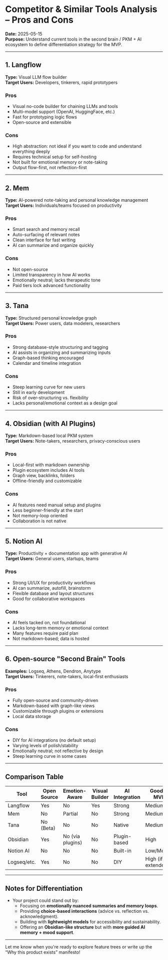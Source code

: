 # Competitor & Similar Tools Analysis – Pros and Cons

**Date:** 2025-05-15  
**Purpose:** Understand current tools in the second brain / PKM + AI ecosystem to define differentiation strategy for the MVP.

---

## 1. Langflow
**Type:** Visual LLM flow builder  
**Target Users:** Developers, tinkerers, rapid prototypers

### Pros
- Visual no-code builder for chaining LLMs and tools
- Multi-model support (OpenAI, HuggingFace, etc.)
- Fast for prototyping logic flows
- Open-source and extensible

### Cons
- High abstraction: not ideal if you want to code and understand everything deeply
- Requires technical setup for self-hosting
- Not built for emotional memory or note-taking
- Output flow-first, not reflection-first

---

## 2. Mem
**Type:** AI-powered note-taking and personal knowledge management  
**Target Users:** Individuals/teams focused on productivity

### Pros
- Smart search and memory recall
- Auto-surfacing of relevant notes
- Clean interface for fast writing
- AI can summarize and organize quickly

### Cons
- Not open-source
- Limited transparency in how AI works
- Emotionally neutral; lacks therapeutic tone
- Paid tiers lock advanced functionality

---

## 3. Tana
**Type:** Structured personal knowledge graph  
**Target Users:** Power users, data modelers, researchers

### Pros
- Strong database-style structuring and tagging
- AI assists in organizing and summarizing inputs
- Graph-based thinking encouraged
- Calendar and timeline integration

### Cons
- Steep learning curve for new users
- Still in early development
- Risk of over-structuring vs. flexibility
- Lacks personal/emotional context as a design goal

---

## 4. Obsidian (with AI Plugins)
**Type:** Markdown-based local PKM system  
**Target Users:** Note-takers, researchers, privacy-conscious users

### Pros
- Local-first with markdown ownership
- Plugin ecosystem includes AI tools
- Graph view, backlinks, folders
- Offline-friendly and customizable

### Cons
- AI features need manual setup and plugins
- Less beginner-friendly at the start
- Not memory-loop oriented
- Collaboration is not native

---

## 5. Notion AI
**Type:** Productivity + documentation app with generative AI  
**Target Users:** General users, startups, teams

### Pros
- Strong UI/UX for productivity workflows
- AI can summarize, autofill, brainstorm
- Flexible database and layout structures
- Good for collaborative workspaces

### Cons
- AI feels tacked on, not foundational
- Lacks long-term memory or emotional context
- Many features require paid plan
- Not markdown-based; data is hosted

---

## 6. Open-source "Second Brain" Tools
**Examples:** Logseq, Athens, Dendron, Anytype  
**Target Users:** Tinkerers, note-takers, local-first enthusiasts

### Pros
- Fully open-source and community-driven
- Markdown-based with graph-like views
- Customizable through plugins or extensions
- Local data storage

### Cons
- DIY for AI integrations (no default setup)
- Varying levels of polish/stability
- Emotionally neutral; not reflective by design
- Steep learning curve in some cases

---

## Comparison Table

| Tool        | Open Source | Emotion-Aware | Visual Builder | AI Integration | Good for MVP? |
|-------------|-------------|----------------|----------------|----------------|----------------|
| Langflow    | Yes         | No             | Yes            | Strong         | Medium         |
| Mem         | No          | Partial        | No             | Strong         | Medium         |
| Tana        | No (Beta)   | No             | No             | Native         | Medium         |
| Obsidian    | Yes         | No (via plugins) | No           | Plugin-based   | High           |
| Notion AI   | No          | No             | No             | Built-in       | Low/Medium     |
| Logseq/etc. | Yes         | No             | No             | DIY            | High (if extended) |

---

## Notes for Differentiation

- Your project could stand out by:
  - Focusing on **emotionally nuanced summaries and memory loops**.
  - Providing **choice-based interactions** (advice vs. reflection vs. acknowledgment).
  - Building with **lightweight models** for accessibility and sustainability.
  - Offering an **Obsidian-like structure** but with **more guided AI memory + mood support**.

---

Let me know when you're ready to explore feature trees or write up the “Why this product exists” manifesto!
